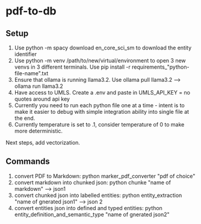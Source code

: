 # pdf-to-db

## Setup
1. Use python -m spacy download en_core_sci_sm to download the entity identifier
2. Use python -m venv /path/to/new/virtual/environment to open 3 new venvs in 3 different terminals. Use pip install -r requirements_"python-file-name".txt
3. Ensure that ollama is running llama3.2. Use ollama pull llama3.2 --> ollama run llama3.2
4. Have access to UMLS. Create a .env and paste in UMLS_API_KEY = no quotes around api key
5. Currently you need to run each python file one at a time - intent is to make it easier to debug with simple integration ability into single file at the end.
6. Currently temperature is set to .1, consider temperature of 0 to make more deterministic.

Next steps, add vectorization.


## Commands 
1. convert PDF to Markdown: python marker_pdf_converter "pdf of choice"
2. convert markdown into chunked json: python chunke "name of markdown" --> json1
3. convert chunked json into labelled entities: python entity_extraction "name of gnerated json1" --> json 2
4. convert entities json into defined and typed entities: python entity_definition_and_semantic_type "name of gnerated json2"

